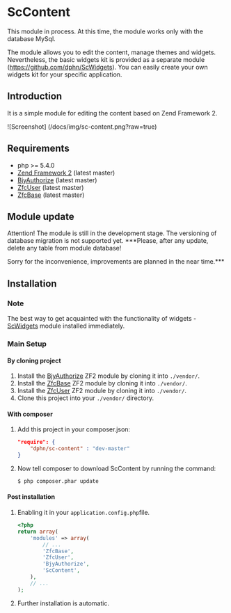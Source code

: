 ScContent
=======================

This module in process.
At this time, the module works only with the database MySql.

The module allows you to edit the content, manage themes and widgets.
Nevertheless, the basic widgets kit is provided as a separate module (https://github.com/dphn/ScWidgets).
You can easily create your own  widgets kit for your specific application.

Introduction
-----------------
It is a simple module for editing the content based on Zend Framework 2.

![Screenshot] (/docs/img/sc-content.png?raw=true)

Requirements
-----------------
* php >= 5.4.0
* [Zend Framework 2](https://github.com/zendframework/zf2) (latest master)
* [BjyAuthorize](https://github.com/bjyoungblood/BjyAuthorize) (latest master)
* [ZfcUser](https://github.com/ZF-Commons/ZfcUser) (latest master)
* [ZfcBase](https://github.com/ZF-Commons/ZfcBase) (latest master)


Module update
--------------

Attention! The module is still in the development stage.
The versioning of database migration is not supported yet.
***Please, after any update, delete any table from module database!

Sorry for the inconvenience, improvements are planned in the near time.***

Installation
--------------
### Note

The best way to get acquainted with the functionality of widgets - [ScWidgets](https://github.com/dphn/ScWidgets) module installed immediately.

### Main Setup

#### By cloning project

1. Install the [BjyAuthorize](https://github.com/bjyoungblood/BjyAuthorize) ZF2 module
   by cloning it into `./vendor/`.
2. Install the [ZfcBase](https://github.com/ZF-Commons/ZfcBase) ZF2 module
   by cloning it into `./vendor/`.
3. Install the [ZfcUser](https://github.com/ZF-Commons/ZfcUser) ZF2 module
   by cloning it into `./vendor/`.
4. Clone this project into your `./vendor/` directory.

#### With composer

1. Add this project in your composer.json:

    ```json
    "require": {
        "dphn/sc-content" : "dev-master"
    }
    ```
 
2. Now tell composer to download ScContent by running the command:

    ```bash
    $ php composer.phar update
    ```
    
#### Post installation

1. Enabling it in your `application.config.php`file.

    ```php
    <?php
    return array(
        'modules' => array(
            // ...
            'ZfcBase',
            'ZfcUser',
            'BjyAuthorize',
            'ScContent',
        ),
        // ...
    );
    ```
    
2. Further installation is automatic.



